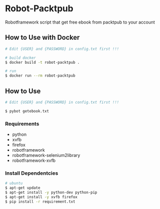 # Robot-Packtpub

Robotframework script that get free ebook from packtpub to your account

## How to Use with Docker

```sh
# Edit {USER} and {PASSWORD} in config.txt first !!!

# build docker
$ docker build -t robot-packtpub .

# run
$ docker run --rm robot-packtpub
```


## How to Use

```sh
# Edit {USER} and {PASSWORD} in config.txt first !!!

$ pybot getebook.txt
```

### Requirements
- python
- xvfb
- firefox
- robotframework
- robotframework-selenium2library
- robotframework-xvfb

### Install Dependentcies
```sh
# ubuntu
$ apt-get update
$ apt-get install -y python-dev python-pip
$ apt-get install -y xvfb firefox
$ pip install -r requirement.txt
```
